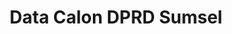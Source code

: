 ---
title: Data Calon DPRD Sumsel
organization: KPU REPUBLIK INDONESIA
notes: Data Calon DPRD Sumsel
resources:
  - name: CSV Data Calon DPRD Sumsel
    url: 'https://github.com/pemiluAPI/pemilu-data/raw/master/calon/2014/dprd_sumsel/calon-dprd_sumsel.csv'
    format: csv
category:
  - Calon
maintainer: ''
maintainer_email: ''
---